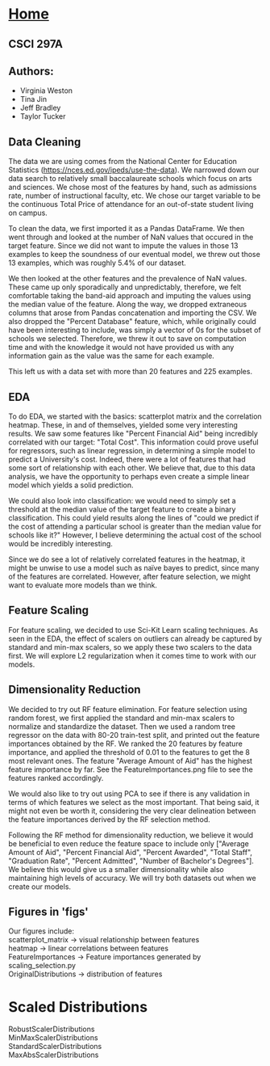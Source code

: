 # [Home](https://tuckert23.github.io)
## CSCI 297A

## Authors:
- Virginia Weston
- Tina Jin
- Jeff Bradley
- Taylor Tucker

## Data Cleaning
The data we are using comes from the National Center for Education Statistics (https://nces.ed.gov/ipeds/use-the-data). We narrowed down our data search to 
relatively small baccalaureate schools which focus on arts and sciences. We chose most of the features by hand, such as 
admissions rate, number of instructional faculty, etc. We chose our target variable to be the continuous Total Price of 
attendance for an out-of-state student living on campus. 

To clean the data, we first imported it as a Pandas DataFrame. We then went through and looked at the number of NaN values
that occured in the target feature. Since we did not want to impute the values in those 13 examples to keep the soundness 
of our eventual model, we threw out those 13 examples, which was roughly 5.4% of our dataset. 

We then looked at the other features and the prevalence of NaN values. These came up only sporadically and unpredictably,
therefore, we felt comfortable taking the band-aid approach and imputing the values using the median value of the feature. 
Along the way, we dropped extraneous columns that arose from Pandas concatenation and importing the CSV. We also dropped
the "Percent Database" feature, which, while originally could have been interesting to include, was simply a vector of 0s 
for the subset of schools we selected. Therefore, we threw it out to save on computation time and with the knowledge it 
would not have provided us with any information gain as the value was the same for each example.

This left us with a data set with more than 20 features and 225 examples.

## EDA
To do EDA, we started with the basics: scatterplot matrix and the correlation heatmap. These, in and of themselves, 
yielded some very interesting results. We saw some features like "Percent Financial Aid" being incredibly correlated with 
our target: "Total Cost". This information could prove useful for regressors, such as linear regression, in determining 
a simple model to predict a University's cost. Indeed, there were a lot of features that had some sort of relationship
with each other. We believe that, due to this data analysis, we have the opportunity to perhaps even create a simple linear
model which yields a solid prediction. 

We could also look into classification: we would need to simply set a threshold at the median value of the target feature 
to create a binary classification. This could yield results along the lines of "could we predict if the cost of attending
a particular school is greater than the median value for schools like it?" However, I believe determining the actual cost 
of the school would be incredibly interesting.  

Since we do see a lot of relatively correlated features in the heatmap, it might be unwise to use a model such as naïve 
bayes to predict, since many of the features are correlated. However, after feature selection, we might want to evaluate 
more models than we think.


## Feature Scaling
For feature scaling, we decided to use Sci-Kit Learn scaling techniques. As seen in the EDA, the effect of scalers on 
outliers can already be captured by standard and min-max scalers, so we apply these two scalers to the data first. We
will explore L2 regularization when it comes time to work with our models.

## Dimensionality Reduction
We decided to try out  RF feature elimination. For feature selection using random forest, we first applied 
the standard and min-max scalers to normalize and standardize the dataset. Then we used a random tree regressor on the 
data with 80-20 train-test split, and printed out the feature importances obtained by the RF. We ranked the 20 features 
by feature importance, and applied the threshold of 0.01 to the features to get the 8 most relevant ones. The feature
"Average Amount of Aid" has the highest feature importance by far. See the FeatureImportances.png file to see the features
ranked accordingly.

We would also like to try out using PCA to see if there is any validation in terms of which features we select as the most
important. That being said, it might not even be worth it, considering the very clear delineation between the feature 
importances derived by the RF selection method. 

Following the RF method for dimensionality reduction, we believe it would be beneficial to even reduce the feature space 
to include only ["Average Amount of Aid", "Percent Financial Aid", "Percent Awarded", "Total Staff", "Graduation Rate", 
"Percent Admitted", "Number of Bachelor's Degrees"]. We believe this would give us a smaller dimensionality while also 
maintaining high levels of accuracy. We will try both datasets out when we create our models. 

## Figures in 'figs'
Our figures include:\
scatterplot_matrix -> visual relationship between features\
heatmap -> linear correlations between features\
FeatureImportances -> Feature importances generated by scaling_selection.py\
OriginalDistributions -> distribution of features

# Scaled Distributions
RobustScalerDistributions\
MinMaxScalerDistributions\
StandardScalerDistributions\
MaxAbsScalerDistributions
